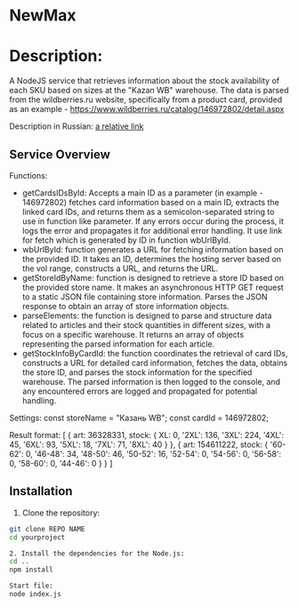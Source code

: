 # NewMax

# Description: 
A NodeJS service that retrieves information about the stock availability of each SKU based on sizes at the "Kazan WB" warehouse. The data is parsed from the wildberries.ru website, specifically from a product card, provided as an example - https://www.wildberries.ru/catalog/146972802/detail.aspx

Description in Russian: [a relative link](tasks.txt)

## Service Overview

Functions:

- getCardsIDsById: Accepts a main ID as a parameter (in example - 146972802) fetches card information based on a main ID, extracts the linked card IDs, and returns them as a semicolon-separated string to use in function like parameter. If any errors occur during the process, it logs the error and propagates it for additional error handling. It use link for fetch which is generated by ID in function wbUrlById.
- wbUrlById:  function generates a URL for fetching information based on the provided ID. It takes an ID, determines the hosting server based on the vol range, constructs a URL, and returns the URL.
- getStoreIdByName: function is designed to retrieve a store ID based on the provided store name. It makes an asynchronous HTTP GET request to a static JSON file containing store information. Parses the JSON response to obtain an array of store information objects. 
- parseElements: the function is designed to parse and structure data related to articles and their stock quantities in different sizes, with a focus on a specific warehouse. It returns an array of objects representing the parsed information for each article.
- getStockInfoByCardId: the function coordinates the retrieval of card IDs, constructs a URL for detailed card information, fetches the data, obtains the store ID, and parses the stock information for the specified warehouse. The parsed information is then logged to the console, and any encountered errors are logged and propagated for potential handling.


Settings:
const storeName = "Казань WB";
const cardId = 146972802;

Result format:
  [
    {
    art: 36328331,
    stock: {
      XL: 0,
      '2XL': 136,
      '3XL': 224,
      '4XL': 45,
      '6XL': 93,
      '5XL': 18,
      '7XL': 71,
      '8XL': 40
    }
  },
  {
    art: 154611222,
    stock: {
      '60-62': 0,
      '46-48': 34,
      '48-50': 46,
      '50-52': 16,
      '52-54': 0,
      '54-56': 0,
      '56-58': 0,
      '58-60': 0,
      '44-46': 0
    }
  }
]


## Installation
   
1. Clone the repository:

```bash
git clone REPO NAME
cd yourproject

2. Install the dependencies for the Node.js:
cd ..
npm install

Start file:
node index.js



